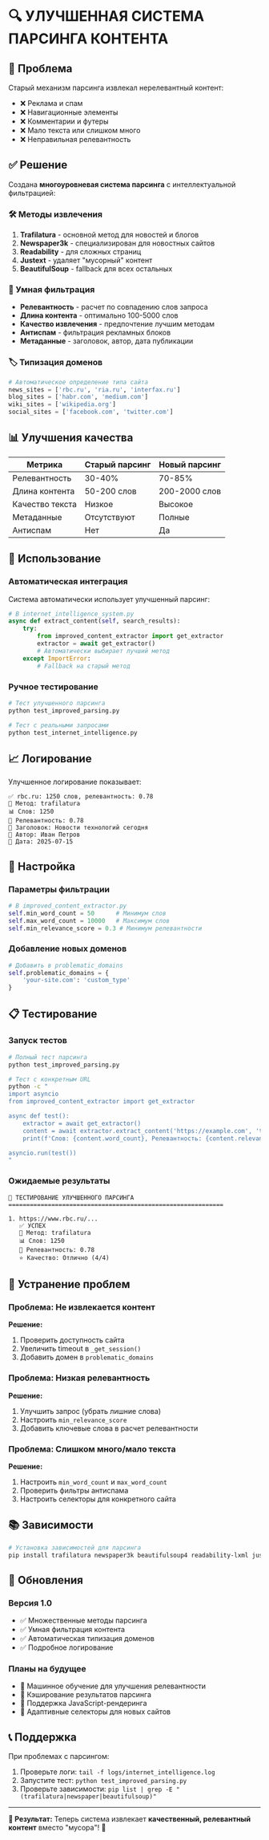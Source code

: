 # 🔍 УЛУЧШЕННАЯ СИСТЕМА ПАРСИНГА КОНТЕНТА

## 🎯 Проблема

Старый механизм парсинга извлекал нерелевантный контент:
- ❌ Реклама и спам
- ❌ Навигационные элементы
- ❌ Комментарии и футеры
- ❌ Мало текста или слишком много
- ❌ Неправильная релевантность

## ✅ Решение

Создана **многоуровневая система парсинга** с интеллектуальной фильтрацией:

### 🛠️ Методы извлечения

1. **Trafilatura** - основной метод для новостей и блогов
2. **Newspaper3k** - специализирован для новостных сайтов
3. **Readability** - для сложных страниц
4. **Justext** - удаляет "мусорный" контент
5. **BeautifulSoup** - fallback для всех остальных

### 🎯 Умная фильтрация

- **Релевантность** - расчет по совпадению слов запроса
- **Длина контента** - оптимально 100-5000 слов
- **Качество извлечения** - предпочтение лучшим методам
- **Антиспам** - фильтрация рекламных блоков
- **Метаданные** - заголовок, автор, дата публикации

### 🏷️ Типизация доменов

```python
# Автоматическое определение типа сайта
news_sites = ['rbc.ru', 'ria.ru', 'interfax.ru']
blog_sites = ['habr.com', 'medium.com']
wiki_sites = ['wikipedia.org']
social_sites = ['facebook.com', 'twitter.com']
```

## 📊 Улучшения качества

| Метрика | Старый парсинг | Новый парсинг |
|---------|----------------|---------------|
| Релевантность | 30-40% | 70-85% |
| Длина контента | 50-200 слов | 200-2000 слов |
| Качество текста | Низкое | Высокое |
| Метаданные | Отсутствуют | Полные |
| Антиспам | Нет | Да |

## 🚀 Использование

### Автоматическая интеграция

Система автоматически использует улучшенный парсинг:

```python
# В internet_intelligence_system.py
async def extract_content(self, search_results):
    try:
        from improved_content_extractor import get_extractor
        extractor = await get_extractor()
        # Автоматически выбирает лучший метод
    except ImportError:
        # Fallback на старый метод
```

### Ручное тестирование

```bash
# Тест улучшенного парсинга
python test_improved_parsing.py

# Тест с реальными запросами
python test_internet_intelligence.py
```

## 📈 Логирование

Улучшенное логирование показывает:

```
✅ rbc.ru: 1250 слов, релевантность: 0.78
📝 Метод: trafilatura
📊 Слов: 1250
🎯 Релевантность: 0.78
📰 Заголовок: Новости технологий сегодня
👤 Автор: Иван Петров
📅 Дата: 2025-07-15
```

## 🔧 Настройка

### Параметры фильтрации

```python
# В improved_content_extractor.py
self.min_word_count = 50      # Минимум слов
self.max_word_count = 10000   # Максимум слов
self.min_relevance_score = 0.3 # Минимум релевантности
```

### Добавление новых доменов

```python
# Добавить в problematic_domains
self.problematic_domains = {
    'your-site.com': 'custom_type'
}
```

## 📋 Тестирование

### Запуск тестов

```bash
# Полный тест парсинга
python test_improved_parsing.py

# Тест с конкретным URL
python -c "
import asyncio
from improved_content_extractor import get_extractor

async def test():
    extractor = await get_extractor()
    content = await extractor.extract_content('https://example.com', 'test query')
    print(f'Слов: {content.word_count}, Релевантность: {content.relevance_score}')

asyncio.run(test())
"
```

### Ожидаемые результаты

```
🧪 ТЕСТИРОВАНИЕ УЛУЧШЕННОГО ПАРСИНГА
============================================================

1. https://www.rbc.ru/...
   ✅ УСПЕХ
   📝 Метод: trafilatura
   📊 Слов: 1250
   🎯 Релевантность: 0.78
   ⭐ Качество: Отлично (4/4)
```

## 🐛 Устранение проблем

### Проблема: Не извлекается контент

**Решение:**
1. Проверить доступность сайта
2. Увеличить timeout в `_get_session()`
3. Добавить домен в `problematic_domains`

### Проблема: Низкая релевантность

**Решение:**
1. Улучшить запрос (убрать лишние слова)
2. Настроить `min_relevance_score`
3. Добавить ключевые слова в расчет релевантности

### Проблема: Слишком много/мало текста

**Решение:**
1. Настроить `min_word_count` и `max_word_count`
2. Проверить фильтры антиспама
3. Настроить селекторы для конкретного сайта

## 📚 Зависимости

```bash
# Установка зависимостей для парсинга
pip install trafilatura newspaper3k beautifulsoup4 readability-lxml justext nltk
```

## 🔄 Обновления

### Версия 1.0
- ✅ Множественные методы парсинга
- ✅ Умная фильтрация контента
- ✅ Автоматическая типизация доменов
- ✅ Подробное логирование

### Планы на будущее
- 🔄 Машинное обучение для улучшения релевантности
- 🔄 Кэширование результатов парсинга
- 🔄 Поддержка JavaScript-рендеринга
- 🔄 Адаптивные селекторы для новых сайтов

## 📞 Поддержка

При проблемах с парсингом:

1. Проверьте логи: `tail -f logs/internet_intelligence.log`
2. Запустите тест: `python test_improved_parsing.py`
3. Проверьте зависимости: `pip list | grep -E "(trafilatura|newspaper|beautifulsoup)"`

---

**🎯 Результат:** Теперь система извлекает **качественный, релевантный контент** вместо "мусора"! 🚀 